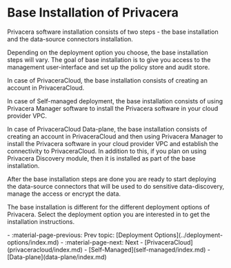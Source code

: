 # Base Installation of Privacera 

Privacera software installation consists of two steps - the base installation and the data-source connectors installation.

Depending on the deployment option you choose, the base installation steps will vary. The goal of base installation 
is to give you access to the management user-interface and set up the policy store and audit store.

In case of PrivaceraCloud, the base installation consists of creating an account in PrivaceraCloud.

In case of Self-managed deployment, the base installation consists of using Privacera Manager software to install 
the Privacera software in your cloud provider VPC.

In case of PrivaceraCloud Data-plane, the base installation consists of creating an account in PrivaceraCloud
and then using Privacera Manager to install the Privacera software in your cloud provider VPC and establish the
connectivity to PrivaceraCloud. In addition to this, if you plan on using Privacera Discovery module, then it is 
installed as part of the base installation.

After the base installation steps are done you are ready to start deploying the data-source connectors that will be used
to do sensitive data-discovery, manage the access or encrypt the data.

The base installation is different for the different deployment options of Privacera. Select the deployment option you 
are interested in to get the installation instructions.

<div class="grid cards" markdown>
-   :material-page-previous: Prev topic: [Deployment Options](../deployment-options/index.md)
-   :material-page-next: Next
    - [PrivaceraCloud](privaceracloud/index.md)
    - [Self-Managed](self-managed/index.md)
    - [Data-plane](data-plane/index.md)
</div>